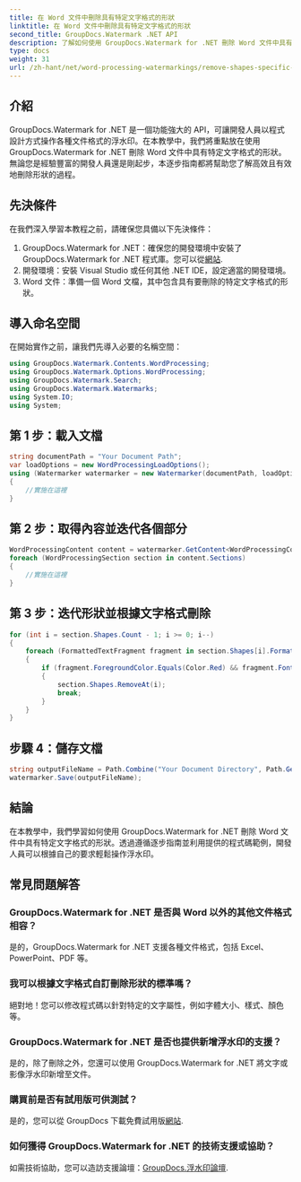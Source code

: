 ```yaml
---
title: 在 Word 文件中刪除具有特定文字格式的形狀
linktitle: 在 Word 文件中刪除具有特定文字格式的形狀
second_title: GroupDocs.Watermark .NET API
description: 了解如何使用 GroupDocs.Watermark for .NET 刪除 Word 文件中具有特定文字格式的形狀。請遵循我們的指南來有效地處理浮水印。
type: docs
weight: 31
url: /zh-hant/net/word-processing-watermarkings/remove-shapes-specific-text-formatting-word-docs/
---
```

## 介紹
GroupDocs.Watermark for .NET 是一個功能強大的 API，可讓開發人員以程式設計方式操作各種文件格式的浮水印。在本教學中，我們將重點放在使用 GroupDocs.Watermark for .NET 刪除 Word 文件中具有特定文字格式的形狀。無論您是經驗豐富的開發人員還是剛起步，本逐步指南都將幫助您了解高效且有效地刪除形狀的過程。
## 先決條件
在我們深入學習本教程之前，請確保您具備以下先決條件：
1.  GroupDocs.Watermark for .NET：確保您的開發環境中安裝了 GroupDocs.Watermark for .NET 程式庫。您可以從[網站](https://releases.groupdocs.com/Watermark/net/).
2. 開發環境：安裝 Visual Studio 或任何其他 .NET IDE，設定適當的開發環境。
3. Word 文件：準備一個 Word 文檔，其中包含具有要刪除的特定文字格式的形狀。

## 導入命名空間
在開始實作之前，讓我們先導入必要的名稱空間：
```csharp
using GroupDocs.Watermark.Contents.WordProcessing;
using GroupDocs.Watermark.Options.WordProcessing;
using GroupDocs.Watermark.Search;
using GroupDocs.Watermark.Watermarks;
using System.IO;
using System;
```
## 第 1 步：載入文檔
```csharp
string documentPath = "Your Document Path";
var loadOptions = new WordProcessingLoadOptions();
using (Watermarker watermarker = new Watermarker(documentPath, loadOptions))
{
    //實施在這裡
}
```
## 第 2 步：取得內容並迭代各個部分
```csharp
WordProcessingContent content = watermarker.GetContent<WordProcessingContent>();
foreach (WordProcessingSection section in content.Sections)
{
    //實施在這裡
}
```
## 第 3 步：迭代形狀並根據文字格式刪除
```csharp
for (int i = section.Shapes.Count - 1; i >= 0; i--)
{
    foreach (FormattedTextFragment fragment in section.Shapes[i].FormattedTextFragments)
    {
        if (fragment.ForegroundColor.Equals(Color.Red) && fragment.Font.FamilyName == "Arial")
        {
            section.Shapes.RemoveAt(i);
            break;
        }
    }
}
```
## 步驟 4：儲存文檔
```csharp
string outputFileName = Path.Combine("Your Document Directory", Path.GetFileName(documentPath));
watermarker.Save(outputFileName);
```

## 結論
在本教學中，我們學習如何使用 GroupDocs.Watermark for .NET 刪除 Word 文件中具有特定文字格式的形狀。透過遵循逐步指南並利用提供的程式碼範例，開發人員可以根據自己的要求輕鬆操作浮水印。
## 常見問題解答
### GroupDocs.Watermark for .NET 是否與 Word 以外的其他文件格式相容？
是的，GroupDocs.Watermark for .NET 支援各種文件格式，包括 Excel、PowerPoint、PDF 等。
### 我可以根據文字格式自訂刪除形狀的標準嗎？
絕對地！您可以修改程式碼以針對特定的文字屬性，例如字體大小、樣式、顏色等。
### GroupDocs.Watermark for .NET 是否也提供新增浮水印的支援？
是的，除了刪除之外，您還可以使用 GroupDocs.Watermark for .NET 將文字或影像浮水印新增至文件。
### 購買前是否有試用版可供測試？
是的，您可以從 GroupDocs 下載免費試用版[網站](https://releases.groupdocs.com/).
### 如何獲得 GroupDocs.Watermark for .NET 的技術支援或協助？
如需技術協助，您可以造訪支援論壇：[GroupDocs.浮水印論壇](https://forum.groupdocs.com/c/watermark/19).